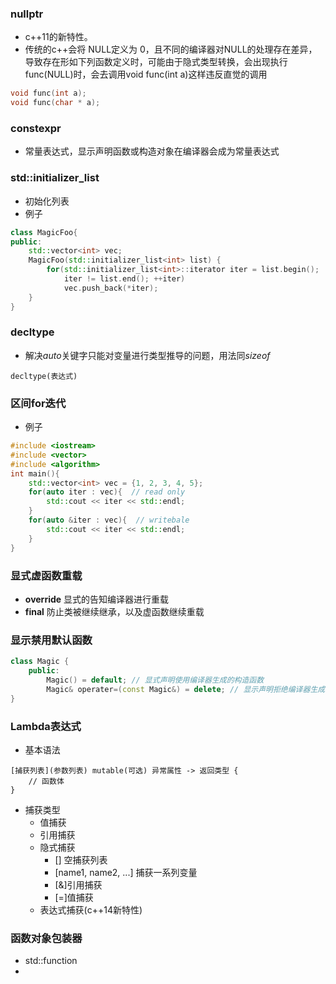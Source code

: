 ### nullptr
- c++11的新特性。
- 传统的c++会将 NULL定义为 0，且不同的编译器对NULL的处理存在差异，导致存在形如下列函数定义时，可能由于隐式类型转换，会出现执行func(NULL)时，会去调用void func(int a)这样违反直觉的调用
```cpp
void func(int a);
void func(char * a);
```
### constexpr
- 常量表达式，显示声明函数或构造对象在编译器会成为常量表达式

### std::initializer_list
- 初始化列表
- 例子
```cpp
class MagicFoo{
public:
    std::vector<int> vec;
    MagicFoo(std::initializer_list<int> list) {
        for(std::initializer_list<int>::iterator iter = list.begin();
            iter != list.end(); ++iter)
            vec.push_back(*iter);
    }
}
```
### decltype
- 解决*auto*关键字只能对变量进行类型推导的问题，用法同*sizeof*
```
decltype(表达式)
```
### 区间for迭代
- 例子
```cpp
#include <iostream>  
#include <vector>  
#include <algorithm>  
int main(){  
    std::vector<int> vec = {1, 2, 3, 4, 5};  
    for(auto iter : vec){  // read only
        std::cout << iter << std::endl;  
    }  
    for(auto &iter : vec){  // writebale
        std::cout << iter << std::endl;  
    }  
}
```
### 显式虚函数重载
- **override** 显式的告知编译器进行重载
- **final** 防止类被继续继承，以及虚函数继续重载
### 显示禁用默认函数
```cpp
class Magic {
    public:
        Magic() = default; // 显式声明使用编译器生成的构造函数
        Magic& operater=(const Magic&) = delete; // 显示声明拒绝编译器生成构造
}
```
### Lambda表达式
- 基本语法
```
[捕获列表](参数列表) mutable(可选) 异常属性 -> 返回类型 {
    // 函数体
}
```
- 捕获类型
    - 值捕获
    - 引用捕获
    - 隐式捕获
        - [] 空捕获列表
        - [name1, name2, ...] 捕获一系列变量
        - [&]引用捕获
        - [=]值捕获
    - 表达式捕获(c++14新特性)
### 函数对象包装器
- std::function
- 